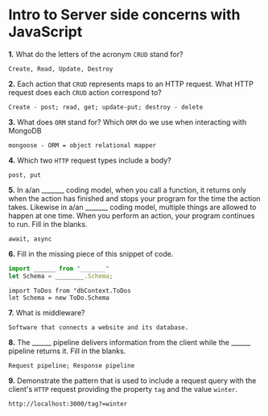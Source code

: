 # Intro to Server side concerns with JavaScript

**1.** What do the letters of the acronym `CRUD` stand for?
<!-- enter you answer in the space below -->
```
Create, Read, Update, Destroy
```
**2.** Each action that `CRUD` represents maps to an HTTP request. What HTTP request does each `CRUD` action correspond to?
<!-- enter you answer in the space below -->
```
Create - post; read, get; update-put; destroy - delete
```
**3.** What does `ORM` stand for? Which `ORM` do we use when interacting with MongoDB
<!-- enter you answer in the space below -->
```
mongoose - ORM = object relational mapper
```
**4.** Which two `HTTP` request types include a body?
<!-- enter you answer in the space below -->
```
post, put
```
**5.** In a/an _______ coding model, when you call a function, it returns only when the action has finished and stops your program for the time the action takes. Likewise in a/an _______ coding model, multiple things are allowed to happen at one time. When you perform an action, your program continues to run.  Fill in the blanks.
<!-- enter you answer in the space below -->
```
await, async
```

**6.** Fill in the missing piece of this snippet of code.
```js
import ______ from "_______"
let Schema = ________.Schema;
```
<!-- enter you answer in the space below -->
```
import ToDos from "dbContext.ToDos
let Schema = new ToDo.Schema
```
**7.** What is middleware?
<!-- enter you answer in the space below -->
```
Software that connects a website and its database.
```
**8.** The ______ pipeline delivers information from the client while the ______ pipeline returns it. Fill in the blanks. 
<!-- enter you answer in the space below -->
```
Request pipeline; Response pipeline
```
**9.** 
Demonstrate the pattern that is used to include a request query with the client's `HTTP` request providing the property `tag` and the value `winter`.
<!-- enter you answer in the space below -->
```
http://localhost:3000/tag?=winter
```